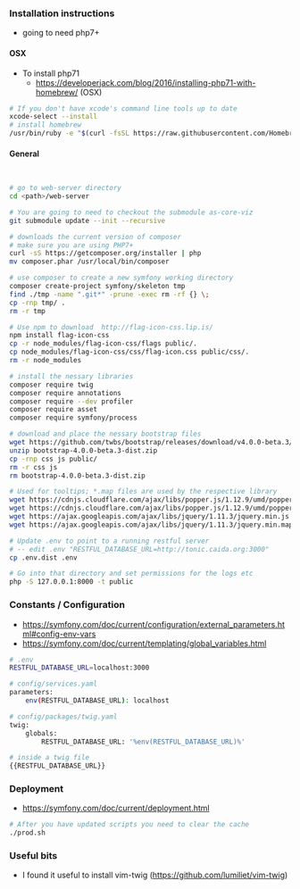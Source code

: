 ###  Installation instructions
* going to need php7+

#### OSX
* To install php71
    * https://developerjack.com/blog/2016/installing-php71-with-homebrew/ (OSX)
```bash
# If you don't have xcode's command line tools up to date
xcode-select --install
# install homebrew
/usr/bin/ruby -e "$(curl -fsSL https://raw.githubusercontent.com/Homebrew/install/master/install)")
```

#### General

```bash


# go to web-server directory
cd <path>/web-server

# You are going to need to checkout the submodule as-core-viz
git submodule update --init --recursive

# downloads the current version of composer
# make sure you are using PHP7+
curl -sS https://getcomposer.org/installer | php
mv composer.phar /usr/local/bin/composer

# use composer to create a new symfony working directory
composer create-project symfony/skeleton tmp
find ./tmp -name ".git*" -prune -exec rm -rf {} \;
cp -rnp tmp/ .
rm -r tmp

# Use npm to download  http://flag-icon-css.lip.is/
npm install flag-icon-css
cp -r node_modules/flag-icon-css/flags public/.
cp node_modules/flag-icon-css/css/flag-icon.css public/css/.
rm -r node_modules

# install the nessary libraries
composer require twig
composer require annotations
composer require --dev profiler 
composer require asset
composer require symfony/process

# download and place the nessary bootstrap files
wget https://github.com/twbs/bootstrap/releases/download/v4.0.0-beta.3/bootstrap-4.0.0-beta.3-dist.zip
unzip bootstrap-4.0.0-beta.3-dist.zip
cp -rnp css js public/
rm -r css js
rm bootstrap-4.0.0-beta.3-dist.zip

# Used for tooltips; *.map files are used by the respective library
wget https://cdnjs.cloudflare.com/ajax/libs/popper.js/1.12.9/umd/popper.min.js -O public/js/popper.min.js
wget https://cdnjs.cloudflare.com/ajax/libs/popper.js/1.12.9/umd/popper.min.js.map -O public/js/popper.min.js.map
wget https://ajax.googleapis.com/ajax/libs/jquery/1.11.3/jquery.min.js -O public/js/jquery.min.js
wget https://ajax.googleapis.com/ajax/libs/jquery/1.11.3/jquery.min.map -O public/js/jquery.min.map

# Update .env to point to a running restful server
# -- edit .env "RESTFUL_DATABASE_URL=http://tonic.caida.org:3000"
cp .env.dist .env

# Go into that directory and set permissions for the logs etc
php -S 127.0.0.1:8000 -t public
```

### Constants / Configuration
* https://symfony.com/doc/current/configuration/external_parameters.html#config-env-vars
* https://symfony.com/doc/current/templating/global_variables.html

```bash
# .env
RESTFUL_DATABASE_URL=localhost:3000

# config/services.yaml
parameters:
    env(RESTFUL_DATABASE_URL): localhost

# config/packages/twig.yaml
twig:
    globals:
        RESTFUL_DATABASE_URL: '%env(RESTFUL_DATABASE_URL)%'

# inside a twig file
{{RESTFUL_DATABASE_URL}}
```

### Deployment
* https://symfony.com/doc/current/deployment.html

```bash
# After you have updated scripts you need to clear the cache
./prod.sh
```

###  Useful bits
* I found it useful to install vim-twig (https://github.com/lumiliet/vim-twig)

